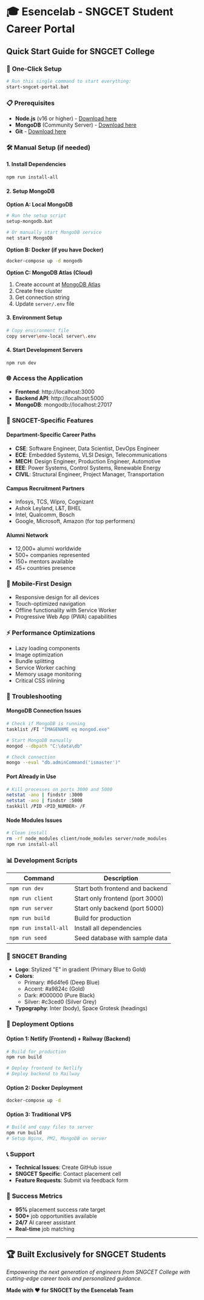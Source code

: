 # 🎓 Esencelab - SNGCET Student Career Portal

## Quick Start Guide for SNGCET College

### 🚀 **One-Click Setup**
```bash
# Run this single command to start everything:
start-sngcet-portal.bat
```

### 📋 **Prerequisites**
- **Node.js** (v16 or higher) - [Download here](https://nodejs.org/)
- **MongoDB** (Community Server) - [Download here](https://www.mongodb.com/try/download/community)
- **Git** - [Download here](https://git-scm.com/)

### 🛠 **Manual Setup (if needed)**

#### 1. Install Dependencies
```bash
npm run install-all
```

#### 2. Setup MongoDB
**Option A: Local MongoDB**
```bash
# Run the setup script
setup-mongodb.bat

# Or manually start MongoDB service
net start MongoDB
```

**Option B: Docker (if you have Docker)**
```bash
docker-compose up -d mongodb
```

**Option C: MongoDB Atlas (Cloud)**
1. Create account at [MongoDB Atlas](https://cloud.mongodb.com)
2. Create free cluster
3. Get connection string
4. Update `server/.env` file

#### 3. Environment Setup
```bash
# Copy environment file
copy server\env-local server\.env
```

#### 4. Start Development Servers
```bash
npm run dev
```

### 🌐 **Access the Application**
- **Frontend**: http://localhost:3000
- **Backend API**: http://localhost:5000
- **MongoDB**: mongodb://localhost:27017

### 🎯 **SNGCET-Specific Features**

#### **Department-Specific Career Paths**
- **CSE**: Software Engineer, Data Scientist, DevOps Engineer
- **ECE**: Embedded Systems, VLSI Design, Telecommunications
- **MECH**: Design Engineer, Production Engineer, Automotive
- **EEE**: Power Systems, Control Systems, Renewable Energy
- **CIVIL**: Structural Engineer, Project Manager, Transportation

#### **Campus Recruitment Partners**
- Infosys, TCS, Wipro, Cognizant
- Ashok Leyland, L&T, BHEL
- Intel, Qualcomm, Bosch
- Google, Microsoft, Amazon (for top performers)

#### **Alumni Network**
- 12,000+ alumni worldwide
- 500+ companies represented
- 150+ mentors available
- 45+ countries presence

### 📱 **Mobile-First Design**
- Responsive design for all devices
- Touch-optimized navigation
- Offline functionality with Service Worker
- Progressive Web App (PWA) capabilities

### ⚡ **Performance Optimizations**
- Lazy loading components
- Image optimization
- Bundle splitting
- Service Worker caching
- Memory usage monitoring
- Critical CSS inlining

### 🔧 **Troubleshooting**

#### **MongoDB Connection Issues**
```bash
# Check if MongoDB is running
tasklist /FI "IMAGENAME eq mongod.exe"

# Start MongoDB manually
mongod --dbpath "C:\data\db"

# Check connection
mongo --eval "db.adminCommand('ismaster')"
```

#### **Port Already in Use**
```bash
# Kill processes on ports 3000 and 5000
netstat -ano | findstr :3000
netstat -ano | findstr :5000
taskkill /PID <PID_NUMBER> /F
```

#### **Node Modules Issues**
```bash
# Clean install
rm -rf node_modules client/node_modules server/node_modules
npm run install-all
```

### 📊 **Development Scripts**

| Command | Description |
|---------|-------------|
| `npm run dev` | Start both frontend and backend |
| `npm run client` | Start only frontend (port 3000) |
| `npm run server` | Start only backend (port 5000) |
| `npm run build` | Build for production |
| `npm run install-all` | Install all dependencies |
| `npm run seed` | Seed database with sample data |

### 🎨 **SNGCET Branding**
- **Logo**: Stylized "E" in gradient (Primary Blue to Gold)
- **Colors**: 
  - Primary: #6d4fe6 (Deep Blue)
  - Accent: #a9824c (Gold)
  - Dark: #000000 (Pure Black)
  - Silver: #c3ced0 (Silver Grey)
- **Typography**: Inter (body), Space Grotesk (headings)

### 🚀 **Deployment Options**

#### **Option 1: Netlify (Frontend) + Railway (Backend)**
```bash
# Build for production
npm run build

# Deploy frontend to Netlify
# Deploy backend to Railway
```

#### **Option 2: Docker Deployment**
```bash
docker-compose up -d
```

#### **Option 3: Traditional VPS**
```bash
# Build and copy files to server
npm run build
# Setup Nginx, PM2, MongoDB on server
```

### 📞 **Support**
- **Technical Issues**: Create GitHub issue
- **SNGCET Specific**: Contact placement cell
- **Feature Requests**: Submit via feedback form

### 🎯 **Success Metrics**
- **95%** placement success rate target
- **500+** job opportunities available
- **24/7** AI career assistant
- **Real-time** job matching

---

## 🏆 **Built Exclusively for SNGCET Students**

*Empowering the next generation of engineers from SNGCET College with cutting-edge career tools and personalized guidance.*

**Made with ❤️ for SNGCET by the Esencelab Team**
